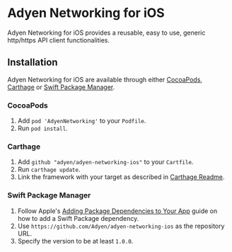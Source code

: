 # Adyen Networking for iOS

Adyen Networking for iOS provides a reusable, easy to use, generic http/https API client functionalities.

## Installation

Adyen Networking for iOS are available through either [CocoaPods](http://cocoapods.org), [Carthage](https://github.com/Carthage/Carthage) or [Swift Package Manager](https://swift.org/package-manager/).

### CocoaPods

1. Add `pod 'AdyenNetworking'` to your `Podfile`.
2. Run `pod install`.

### Carthage

1. Add `github "adyen/adyen-networking-ios"` to your `Cartfile`.
2. Run `carthage update`.
3. Link the framework with your target as described in [Carthage Readme](https://github.com/Carthage/Carthage#adding-frameworks-to-an-application).

### Swift Package Manager

1. Follow Apple's [Adding Package Dependencies to Your App](
https://developer.apple.com/documentation/xcode/adding_package_dependencies_to_your_app
) guide on how to add a Swift Package dependency.
2. Use `https://github.com/Adyen/adyen-networking-ios` as the repository URL.
3. Specify the version to be at least `1.0.0`.
